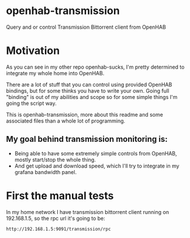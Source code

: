# openhab-transmission
Query and or control Transmission Bittorrent client from OpenHAB

# Motivation

As you can see in my other repo openhab-sucks, I'm pretty determined to integrate my whole home into OpenHAB.

There are a lot of stuff that you can control using provided OpenHAB bindings, but for some thinks you have to write your own. Going full "binding" is out of my abilities and scope so for some simple things I'm going the script way.

This is openhab-transmission, more about this readme and some associated files than a whole lot of programming.

## My goal behind transmission monitoring is:

* Being able to have some extremely simple controls from OpenHAB, mostly start/stop the whole thing. 
* And get upload and download speed, which I'll try to integrate in my grafana bandwidth panel.

# First the manual tests

In my home network I have transmission bittorrent client running on 192.168.1.5, so the rpc url it's going to be:

`http://192.168.1.5:9091/transmission/rpc`

